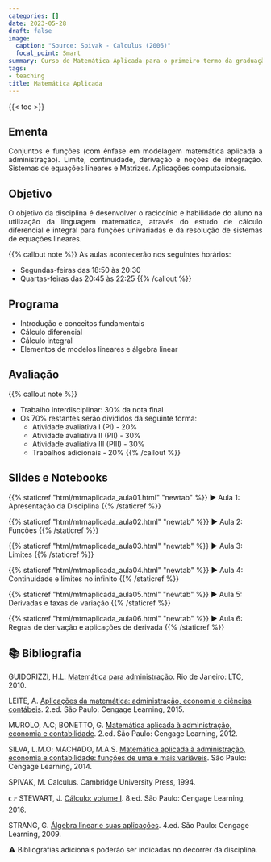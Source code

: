 ```yaml
---
categories: []
date: 2023-05-28
draft: false
image:
  caption: "Source: Spivak - Calculus (2006)"
  focal_point: Smart
summary: Curso de Matemática Aplicada para o primeiro termo da graduação de Administração Empresarial - UDESC.
tags:
- teaching
title: Matemática Aplicada
---
```


{{< toc >}}

## Ementa

<p align="justify">Conjuntos e funções (com ênfase em modelagem matemática aplicada a administração). Limite, continuidade, derivação e noções de integração. Sistemas de equações lineares e Matrizes. Aplicações computacionais.</p>

## Objetivo

<p align="justify">O objetivo da disciplina é desenvolver o raciocínio e habilidade do aluno na utilização da linguagem matemática, através do estudo de cálculo diferencial e integral para funções univariadas e da resolução de sistemas de equações lineares.</p>

{{% callout note %}}
As aulas acontecerão nos seguintes horários:
- Segundas-feiras das 18:50 às 20:30
- Quartas-feiras das 20:45 às 22:25
{{% /callout %}}

## Programa

- Introdução e conceitos fundamentais
- Cálculo diferencial
- Cálculo integral
- Elementos de modelos lineares e álgebra linear

## Avaliação

{{% callout note %}}
- Trabalho interdisciplinar: 30% da nota final
- Os 70% restantes serão divididos da seguinte forma:
    - Atividade avaliativa I (PI) - 20%
    - Atividade avaliativa II (PII) - 30%
    - Atividade avaliativa III (PIII) - 30%
    - Trabalhos adicionais - 20%
{{% /callout %}}

## Slides e Notebooks

{{% staticref "html/mtmaplicada_aula01.html" "newtab" %}} ▶️ Aula 1: Apresentação da Disciplina {{% /staticref %}}

{{% staticref "html/mtmaplicada_aula02.html" "newtab" %}} ▶️ Aula 2: Funções {{% /staticref %}}

{{% staticref "html/mtmaplicada_aula03.html" "newtab" %}} ▶️ Aula 3: Limites {{% /staticref %}}

{{% staticref "html/mtmaplicada_aula04.html" "newtab" %}} ▶️ Aula 4: Continuidade e limites no infinito {{% /staticref %}}

{{% staticref "html/mtmaplicada_aula05.html" "newtab" %}} ▶️ Aula 5: Derivadas e taxas de variação {{% /staticref %}}

{{% staticref "html/mtmaplicada_aula06.html" "newtab" %}} ▶️ Aula 6: Regras de derivação e aplicações de derivada {{% /staticref %}}

## 📚 Bibliografia

GUIDORIZZI, H.L. [Matemática para administração](https://app.minhabiblioteca.com.br/reader/books/978-85-216-2778-4). Rio de Janeiro: LTC, 2010.

LEITE, A. [Aplicações da matemática: administração, economia e ciências contábeis](https://app.minhabiblioteca.com.br/reader/books/9788522122707). 2.ed. São Paulo: Cengage Learning, 2015.

MUROLO, A.C; BONETTO, G. [Matemática aplicada à administração, economia e contabilidade](https://app.minhabiblioteca.com.br/reader/books/9788522113392). 2.ed. São Paulo: Cengage Learning, 2012.

SILVA, L.M.O; MACHADO, M.A.S. [Matemática aplicada à administração, economia e contabilidade: funções de uma e mais variáveis](https://app.minhabiblioteca.com.br/reader/books/9788522126576). São Paulo: Cengage Learning, 2014.

SPIVAK, M. Calculus. Cambridge University Press, 1994.

👉 STEWART, J. [Cálculo: volume I](https://app.minhabiblioteca.com.br/reader/books/9788522126859). 8.ed. São Paulo: Cengage Learning, 2016.

STRANG, G. [Álgebra linear e suas aplicações](https://app.minhabiblioteca.com.br/reader/books/9788522118021). 4.ed. São Paulo: Cengage Learning, 2009.

⚠️ Bibliografias adicionais poderão ser indicadas no decorrer da disciplina.